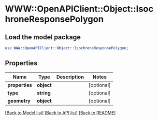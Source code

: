 # WWW::OpenAPIClient::Object::IsochroneResponsePolygon

## Load the model package
```perl
use WWW::OpenAPIClient::Object::IsochroneResponsePolygon;
```

## Properties
Name | Type | Description | Notes
------------ | ------------- | ------------- | -------------
**properties** | **object** |  | [optional] 
**type** | **string** |  | [optional] 
**geometry** | **object** |  | [optional] 

[[Back to Model list]](../README.md#documentation-for-models) [[Back to API list]](../README.md#documentation-for-api-endpoints) [[Back to README]](../README.md)


